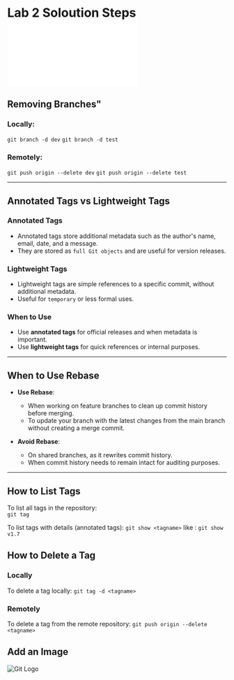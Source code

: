 # Lab 2 Soloution Steps ![Steps](Steps.txt)

## Removing Branches"
### Locally:
`git branch -d dev`
`git branch -d test`
### Remotely:
`git push origin --delete dev`
`git push origin --delete test` 

---

## Annotated Tags vs Lightweight Tags  

### Annotated Tags  
- Annotated tags store additional metadata such as the author's name, email, date, and a message.  
- They are stored as `full Git objects` and are useful for version releases.  

### Lightweight Tags  
- Lightweight tags are simple references to a specific commit, without additional metadata.  
- Useful for `temporary` or less formal uses.  

### When to Use  
- Use **annotated tags** for official releases and when metadata is important.  
- Use **lightweight tags** for quick references or internal purposes.  

---

## When to Use Rebase  

- **Use Rebase**:  
  - When working on feature branches to clean up commit history before merging.  
  - To update your branch with the latest changes from the main branch without creating a merge commit.  

- **Avoid Rebase**:  
  - On shared branches, as it rewrites commit history.  
  - When commit history needs to remain intact for auditing purposes.  

---

## How to List Tags  

To list all tags in the repository:  
 `git tag`

To list tags with details (annotated tags):
`git show <tagname>` like : `git show v1.7`

## How to Delete a Tag
### Locally
To delete a tag locally:
`git tag -d <tagname>`  

### Remotely
To delete a tag from the remote repository:
`git push origin --delete <tagname>`

## Add an Image
![Git Logo](https://git-scm.com/images/logos/downloads/Git-Logo-2Color.png)  


